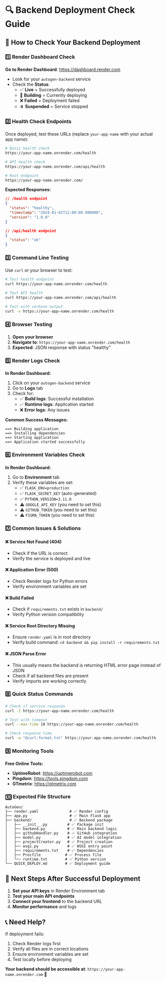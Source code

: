 # 🔍 Backend Deployment Check Guide

## 🎯 How to Check Your Backend Deployment

### 1️⃣ **Render Dashboard Check**

**Go to Render Dashboard**: https://dashboard.render.com
- Look for your `autogen-backend` service
- Check the **Status**:
  - ✅ **Live** = Successfully deployed
  - 🔄 **Building** = Currently deploying
  - ❌ **Failed** = Deployment failed
  - ⏸️ **Suspended** = Service stopped

### 2️⃣ **Health Check Endpoints**

Once deployed, test these URLs (replace `your-app-name` with your actual app name):

```bash
# Basic health check
https://your-app-name.onrender.com/health

# API health check  
https://your-app-name.onrender.com/api/health

# Root endpoint
https://your-app-name.onrender.com/
```

**Expected Responses:**
```json
// /health endpoint
{
  "status": "healthy",
  "timestamp": "2024-01-01T12:00:00.000000",
  "version": "1.0.0"
}

// /api/health endpoint
{
  "status": "ok"
}
```

### 3️⃣ **Command Line Testing**

Use `curl` or your browser to test:

```bash
# Test health endpoint
curl https://your-app-name.onrender.com/health

# Test API health
curl https://your-app-name.onrender.com/api/health

# Test with verbose output
curl -v https://your-app-name.onrender.com/health
```

### 4️⃣ **Browser Testing**

1. **Open your browser**
2. **Navigate to**: `https://your-app-name.onrender.com/health`
3. **Expected**: JSON response with status "healthy"

### 5️⃣ **Render Logs Check**

**In Render Dashboard:**
1. Click on your `autogen-backend` service
2. Go to **Logs** tab
3. Check for:
   - ✅ **Build logs**: Successful installation
   - ✅ **Runtime logs**: Application started
   - ❌ **Error logs**: Any issues

**Common Success Messages:**
```
==> Building application
==> Installing dependencies
==> Starting application
==> Application started successfully
```

### 6️⃣ **Environment Variables Check**

**In Render Dashboard:**
1. Go to **Environment** tab
2. Verify these variables are set:
   - ✅ `FLASK_ENV=production`
   - ✅ `FLASK_SECRET_KEY` (auto-generated)
   - ✅ `PYTHON_VERSION=3.11.0`
   - ⚠️ `GOOGLE_API_KEY` (you need to set this)
   - ⚠️ `GITHUB_TOKEN` (you need to set this)
   - ⚠️ `FIGMA_TOKEN` (you need to set this)

### 7️⃣ **Common Issues & Solutions**

#### ❌ **Service Not Found (404)**
- Check if the URL is correct
- Verify the service is deployed and live

#### ❌ **Application Error (500)**
- Check Render logs for Python errors
- Verify environment variables are set

#### ❌ **Build Failed**
- Check if `requirements.txt` exists in `backend/`
- Verify Python version compatibility

#### ❌ **Service Root Directory Missing**
- Ensure `render.yaml` is in root directory
- Verify build command: `cd backend && pip install -r requirements.txt`

#### ❌ **JSON Parse Error**
- This usually means the backend is returning HTML error page instead of JSON
- Check if all backend files are present
- Verify imports are working correctly

### 8️⃣ **Quick Status Commands**

```bash
# Check if service responds
curl -I https://your-app-name.onrender.com/health

# Test with timeout
curl --max-time 10 https://your-app-name.onrender.com/health

# Check response time
curl -w "@curl-format.txt" https://your-app-name.onrender.com/health
```

### 9️⃣ **Monitoring Tools**

**Free Online Tools:**
- **UptimeRobot**: https://uptimerobot.com
- **Pingdom**: https://tools.pingdom.com
- **GTmetrix**: https://gtmetrix.com

### 🔟 **Expected File Structure**

```
AutoGen/
├── render.yaml              # ✅ Render config
├── app.py                   # ✅ Main Flask app
├── backend/                 # ✅ Backend package
│   ├── __init__.py         # ✅ Package init
│   ├── backend.py          # ✅ Main backend logic
│   ├── githubHandler.py    # ✅ GitHub integration
│   ├── model.py            # ✅ AI model integration
│   ├── projectCreator.py   # ✅ Project creation
│   ├── wsgi.py             # ✅ WSGI entry point
│   ├── requirements.txt    # ✅ Dependencies
│   ├── Procfile           # ✅ Process file
│   └── runtime.txt        # ✅ Python version
└── QUICK_DEPLOY.md        # ✅ Deployment guide
```

## 🚀 **Next Steps After Successful Deployment**

1. **Set your API keys** in Render Environment tab
2. **Test your main API endpoints**
3. **Connect your frontend** to the backend URL
4. **Monitor performance** and logs

## 📞 **Need Help?**

If deployment fails:
1. Check Render logs first
2. Verify all files are in correct locations
3. Ensure environment variables are set
4. Test locally before deploying

**Your backend should be accessible at**: `https://your-app-name.onrender.com` 🎉
